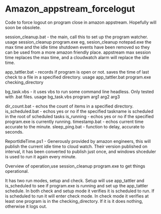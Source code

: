 # Amazon_appstream_forcelogut
Code to force logout on program close in amazon appstream. Hopefully will soon be obsolete.

session_cleanup.bat  - the main, call this to set up the program watcher.
usage session_cleanup program.exe  eg, sesion_cleanup notepad.exe
the max time and the idle time shutdown events have been removed so they can be used from a more amazon friendly place. appstream max session time replaces the max time, and a cloudwatch alarm will replace the idle time. 

app_tattler.bat - records if program is open or not. saves the time of last check to a file in a specified directory. 
usage app_tattler.bat program.exe checking_directory

bg_task.vbs -  it uses vbs to run some command line headless. Only tested with .bat files.
usage bg_task.vbs program arg1 arg2 arg3

dir_count.bat - echos the count of items in a specified directory.
is_scheduled.bat - echos yes or no if the specified taskname is scheduled in the root of scheduled tasks
is_running - echos yes or no if the specified program.exe is currently running.
timestamp.bat - echos current time accurate to the minute.
sleep_ping.bat - function to delay, accurate to seconds.

ReportIdleTime.ps1 - Generously provided by amazon engineers, this will publish the current idle time to cloud watch. Their version published on interval, it has been converted to publish just once, and windows shceduler is used to run it again every minute.

Overview of operation,use session_cleanup program.exe to get things operational. 

It has two run modes, setup and check. 
Setup will use app_tattler and is_scheduled to see if program.exe is running and set up the app_tattler schedule. 
In both check and setup mode it verifies it is scheduled to run.
If is scheduled to run it will enter check mode. 
In check mode it verifies at least one program is in the checking_directory. If it is it does nothing, otherwise it logs out.

